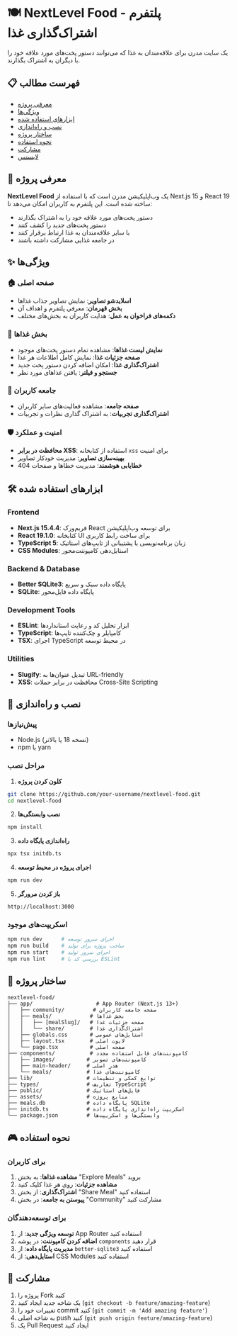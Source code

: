 # 🍽️ NextLevel Food - پلتفرم اشتراک‌گذاری غذا

یک سایت مدرن برای علاقه‌مندان به غذا که می‌توانند دستور پخت‌های مورد علاقه خود را با دیگران به اشتراک بگذارند.

## 📋 فهرست مطالب

- [معرفی پروژه](#معرفی-پروژه)
- [ویژگی‌ها](#ویژگی‌ها)
- [ابزارهای استفاده شده](#ابزارهای-استفاده-شده)
- [نصب و راه‌اندازی](#نصب-و-راه‌اندازی)
- [ساختار پروژه](#ساختار-پروژه)
- [نحوه استفاده](#نحوه-استفاده)
- [مشارکت](#مشارکت)
- [لایسنس](#لایسنس)

## 🎯 معرفی پروژه

**NextLevel Food** یک وب‌اپلیکیشن مدرن است که با استفاده از Next.js 15 و React 19 ساخته شده است. این پلتفرم به کاربران امکان می‌دهد تا:

- دستور پخت‌های مورد علاقه خود را به اشتراک بگذارند
- دستور پخت‌های جدید را کشف کنند
- با سایر علاقه‌مندان به غذا ارتباط برقرار کنند
- در جامعه غذایی مشارکت داشته باشند

## ✨ ویژگی‌ها

### 🏠 صفحه اصلی

- **اسلایدشو تصاویر**: نمایش تصاویر جذاب غذاها
- **بخش قهرمان**: معرفی پلتفرم و اهداف آن
- **دکمه‌های فراخوان به عمل**: هدایت کاربران به بخش‌های مختلف

### 🍕 بخش غذاها

- **نمایش لیست غذاها**: مشاهده تمام دستور پخت‌های موجود
- **صفحه جزئیات غذا**: نمایش کامل اطلاعات هر غذا
- **اشتراک‌گذاری غذا**: امکان اضافه کردن دستور پخت جدید
- **جستجو و فیلتر**: یافتن غذاهای مورد نظر

### 👥 جامعه کاربران

- **صفحه جامعه**: مشاهده فعالیت‌های سایر کاربران
- **اشتراک‌گذاری تجربیات**: به اشتراک گذاری نظرات و تجربیات

### 🛡️ امنیت و عملکرد

- **محافظت در برابر XSS**: استفاده از کتابخانه `xss` برای امنیت
- **بهینه‌سازی تصاویر**: مدیریت خودکار تصاویر
- **خطایابی هوشمند**: مدیریت خطاها و صفحات 404

## 🛠️ ابزارهای استفاده شده

### Frontend

- **Next.js 15.4.4**: فریم‌ورک React برای توسعه وب‌اپلیکیشن
- **React 19.1.0**: کتابخانه UI برای ساخت رابط کاربری
- **TypeScript 5**: زبان برنامه‌نویسی با پشتیبانی از تایپ‌های استاتیک
- **CSS Modules**: استایل‌دهی کامپوننت‌محور

### Backend & Database

- **Better SQLite3**: پایگاه داده سبک و سریع
- **SQLite**: پایگاه داده فایل‌محور

### Development Tools

- **ESLint**: ابزار تحلیل کد و رعایت استانداردها
- **TypeScript**: کامپایلر و چک‌کننده تایپ‌ها
- **TSX**: اجرای TypeScript در محیط توسعه

### Utilities

- **Slugify**: تبدیل عنوان‌ها به URL-friendly
- **XSS**: محافظت در برابر حملات Cross-Site Scripting

## 🚀 نصب و راه‌اندازی

### پیش‌نیازها

- Node.js (نسخه 18 یا بالاتر)
- npm یا yarn

### مراحل نصب

1. **کلون کردن پروژه**

```bash
git clone https://github.com/your-username/nextlevel-food.git
cd nextlevel-food
```

2. **نصب وابستگی‌ها**

```bash
npm install
```

3. **راه‌اندازی پایگاه داده**

```bash
npx tsx initdb.ts
```

4. **اجرای پروژه در محیط توسعه**

```bash
npm run dev
```

5. **باز کردن مرورگر**

```
http://localhost:3000
```

### اسکریپت‌های موجود

```bash
npm run dev      # اجرای سرور توسعه
npm run build    # ساخت پروژه برای تولید
npm run start    # اجرای سرور تولید
npm run lint     # بررسی کد با ESLint
```

## 📁 ساختار پروژه

```
nextlevel-food/
├── app/                    # App Router (Next.js 13+)
│   ├── community/         # صفحه جامعه کاربران
│   ├── meals/            # بخش غذاها
│   │   ├── [mealSlug]/   # صفحه جزئیات غذا
│   │   └── share/        # اشتراک‌گذاری غذا
│   ├── globals.css       # استایل‌های عمومی
│   ├── layout.tsx        # لایوت اصلی
│   └── page.tsx          # صفحه اصلی
├── components/           # کامپوننت‌های قابل استفاده مجدد
│   ├── images/          # کامپوننت‌های تصویر
│   ├── main-header/     # هدر اصلی
│   └── meals/           # کامپوننت‌های غذا
├── lib/                 # توابع کمکی و تنظیمات
├── types/               # تعاریف TypeScript
├── public/              # فایل‌های استاتیک
├── assets/              # منابع پروژه
├── meals.db             # پایگاه داده SQLite
├── initdb.ts            # اسکریپت راه‌اندازی پایگاه داده
└── package.json         # وابستگی‌ها و اسکریپت‌ها
```

## 🎮 نحوه استفاده

### برای کاربران

1. **مشاهده غذاها**: به بخش "Explore Meals" بروید
2. **مشاهده جزئیات**: روی هر غذا کلیک کنید
3. **اشتراک‌گذاری**: از بخش "Share Meal" استفاده کنید
4. **پیوستن به جامعه**: در بخش "Community" مشارکت کنید

### برای توسعه‌دهندگان

1. **توسعه ویژگی جدید**: از App Router استفاده کنید
2. **اضافه کردن کامپوننت**: در پوشه `components` قرار دهید
3. **مدیریت پایگاه داده**: از `better-sqlite3` استفاده کنید
4. **استایل‌دهی**: از CSS Modules استفاده کنید

## 🤝 مشارکت

1. پروژه را Fork کنید
2. یک شاخه جدید ایجاد کنید (`git checkout -b feature/amazing-feature`)
3. تغییرات خود را commit کنید (`git commit -m 'Add amazing feature'`)
4. به شاخه اصلی push کنید (`git push origin feature/amazing-feature`)
5. یک Pull Request ایجاد کنید
